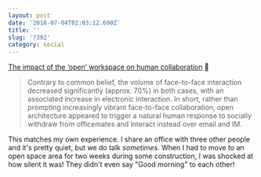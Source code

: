```yaml
---
layout: post
date: '2018-07-04T02:03:12.690Z'
title: ''
slug: '7392'
category: social
---
```

[The impact of the ‘open’ workspace on human collaboration](http://rstb.royalsocietypublishing.org/content/373/1753/20170239) 🔗

> Contrary to common belief, the volume of face-to-face interaction decreased significantly (approx. 70%) in both cases, with an associated increase in electronic interaction. In short, rather than prompting increasingly vibrant face-to-face collaboration, open architecture appeared to trigger a natural human response to socially withdraw from officemates and interact instead over email and IM.

This matches my own experience. I share an office with three other people and it&#39;s pretty quiet, but we do talk *sometimes*. When I had to move to an open space area for two weeks during some construction, I was shocked at how silent it was! They didn&#39;t even say &quot;Good morning&quot; to each other!
